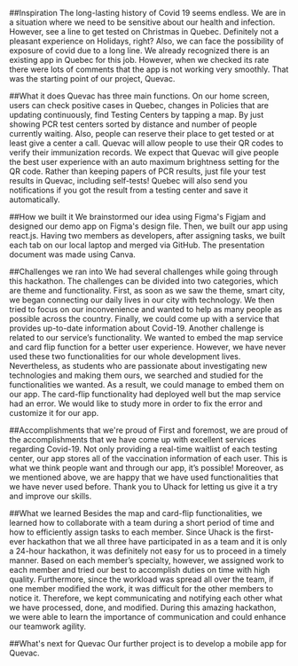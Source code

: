 ##Inspiration
The long-lasting history of Covid 19 seems endless. We are in a situation where we need to be sensitive about our health and infection. However, see a line to get tested on Christmas in Quebec. Definitely not a pleasant experience on Holidays, right? Also, we can face the possibility of exposure of covid due to a long line. We already recognized there is an existing app in Quebec for this job. However, when we checked its rate there were lots of comments that the app is not working very smoothly. That was the starting point of our project, Quevac.

##What it does
Quevac has three main functions. On our home screen, users can check positive cases in Quebec, changes in Policies that are updating continuously, find Testing Centers by tapping a map. By just showing PCR test centers sorted by distance and number of people currently waiting. Also, people can reserve their place to get tested or at least give a center a call. Quevac will allow people to use their QR codes to verify their immunization records. We expect that Quevac will give people the best user experience with an auto maximum brightness setting for the QR code. Rather than keeping papers of PCR results, just file your test results in Quevac, including self-tests! Quebec will also send you notifications if you got the result from a testing center and save it automatically.

##How we built it
We brainstormed our idea using Figma's Figjam and designed our demo app on Figma's design file. Then, we built our app using react.js. Having two members as developers, after assigning tasks, we built each tab on our local laptop and merged via GitHub. The presentation document was made using Canva.

##Challenges we ran into
We had several challenges while going through this hackathon. The challenges can be divided into two categories, which are theme and functionality. First, as soon as we saw the theme, smart city, we began connecting our daily lives in our city with technology. We then tried to focus on our inconvenience and wanted to help as many people as possible across the country. Finally, we could come up with a service that provides up-to-date information about Covid-19. Another challenge is related to our service’s functionality. We wanted to embed the map service and card flip function for a better user experience. However, we have never used these two functionalities for our whole development lives. Nevertheless, as students who are passionate about investigating new technologies and making them ours, we searched and studied for the functionalities we wanted. As a result, we could manage to embed them on our app. The card-flip functionality had deployed well but the map service had an error. We would like to study more in order to fix the error and customize it for our app.

##Accomplishments that we're proud of
First and foremost, we are proud of the accomplishments that we have come up with excellent services regarding Covid-19. Not only providing a real-time waitlist of each testing center, our app stores all of the vaccination information of each user. This is what we think people want and through our app, it’s possible! Moreover, as we mentioned above, we are happy that we have used functionalities that we have never used before. Thank you to Uhack for letting us give it a try and improve our skills.

##What we learned
Besides the map and card-flip functionalities, we learned how to collaborate with a team during a short period of time and how to efficiently assign tasks to each member. Since Uhack is the first-ever hackathon that we all three have participated in as a team and it is only a 24-hour hackathon, it was definitely not easy for us to proceed in a timely manner. Based on each member’s specialty, however, we assigned work to each member and tried our best to accomplish duties on time with high quality. Furthermore, since the workload was spread all over the team, if one member modified the work, it was difficult for the other members to notice it. Therefore, we kept communicating and notifying each other what we have processed, done, and modified. During this amazing hackathon, we were able to learn the importance of communication and could enhance our teamwork agility.

##What's next for Quevac
Our further project is to develop a mobile app for Quevac.
